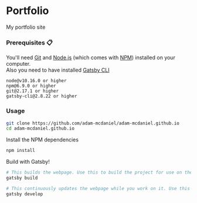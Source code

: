 # Portfolio

My portfolio site

### Prerequisites 📋

You'll need [Git](https://git-scm.com) and [Node.js](https://nodejs.org/en/download/) (which comes with [NPM](http://npmjs.com)) installed on your computer.\
Also you need to have installed [Gatsby CLI](https://www.gatsbyjs.org/docs/quick-start/)

```
node@v10.16.0 or higher
npm@6.9.0 or higher
git@2.17.1 or higher
gatsby-cli@2.8.22 or higher
```

### Usage
```bash
git clone https://github.com/adam-mcdaniel/adam-mcdaniel.github.io
cd adam-mcdaniel.github.io
```

Install the NPM dependencies

```bash
npm install
```

Build with Gatsby!
```bash
# This builds the webpage. Use this to build the project for use on the web
gatsby build

# This continuously updates the webpage while you work on it. Use this for development
gatsby develop
```